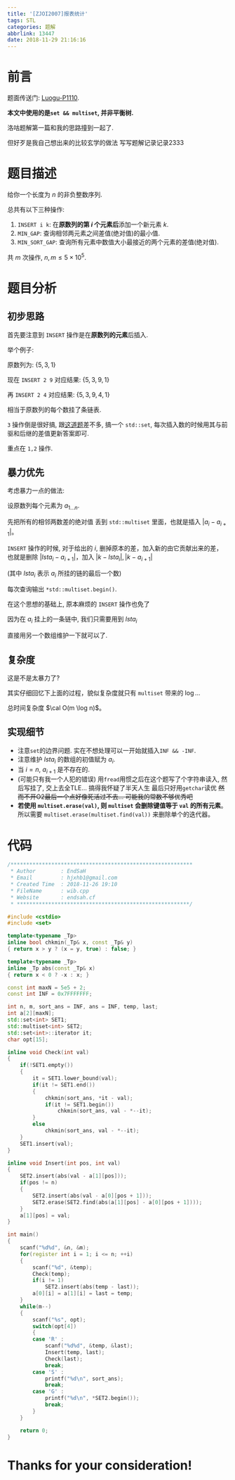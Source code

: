 ```yaml
---
title: '[ZJOI2007]报表统计'
tags: STL
categories: 题解
abbrlink: 13447
date: 2018-11-29 21:16:16
---
```


# 前言

题面传送门: [Luogu-P1110](https://www.luogu.org/problemnew/show/P1110).

**本文中使用的是`set && multiset`, 并非平衡树.**

洛咕题解第一篇和我的思路撞到一起了.

但好歹是我自己想出来的比较玄学的做法 写写题解记录记录2333

# 题目描述

给你一个长度为 $n$ 的非负整数序列.

总共有以下三种操作:

1. `INSERT i k`: 在**原数列的第 $i$ 个元素后**添加一个新元素 $k$.
2. `MIN_GAP`: 查询相邻两元素之间差值(绝对值)的最小值.
3. `MIN_SORT_GAP`: 查询所有元素中数值大小最接近的两个元素的差值(绝对值).

共 $m$ 次操作, $n,m \le 5 \times 10^5$.

<!-- more -->

# 题目分析

## 初步思路

首先要注意到 `INSERT` 操作是在**原数列的元素**后插入.

举个例子:

原数列为: $\lbrace 5,3,1 \rbrace$

现在 `INSERT 2 9` 对应结果: $\lbrace 5,3,9,1 \rbrace$

再 `INSERT 2 4` 对应结果: $\lbrace 5,3,9,4,1 \rbrace$

相当于原数列的每个数挂了条链表.

`3` 操作倒是很好搞, 跟[这道题](https://www.luogu.org/problemnew/show/P2234)差不多, 搞一个 `std::set`, 每次插入数的时候用其与前驱和后继的差值更新答案即可.

重点在 `1,2` 操作.

## 暴力优先

考虑暴力一点的做法: 

设原数列每个元素为 $a _{1 \dots n}$.

先把所有的相邻两数差的绝对值 丢到 `std::multiset` 里面，也就是插入 $|a_i-a_{i+1}|$。

`INSERT` 操作的时候, 对于给出的 $i$, 删掉原本的差，加入新的由它贡献出来的差，也就是删除 $|lsta_i-a_{i+1}|$，加入 $|k-lsta_i|,|k-a_{i+1}|$

(其中 $lsta_i$ 表示 $a_i$ 所挂的链的最后一个数)


每次查询输出 `*std::multiset.begin()`.

在这个思想的基础上, 原本麻烦的 `INSERT` 操作也免了

因为在 $a_i$ 挂上的一条链中, 我们只需要用到 $lsta_i$

直接用另一个数组维护一下就可以了.

## 复杂度

这是不是太暴力了?

其实仔细回忆下上面的过程，貌似复杂度就只有 `multiset` 带来的 $\log$...

总时间复杂度 $\cal O(m \log n)$。

## 实现细节

+ 注意`set`的边界问题. 实在不想处理可以一开始就插入`INF && -INF`.
+ 注意维护 $lsta_i$ 的数组的初值赋为 $a_i$.
+ 当 $i=n$, $a_{i+1}$ 是不存在的.
+ (可能只有我一个人犯的错误) 用`fread`用惯之后在这个题写了个字符串读入, 然后写挂了, 交上去全TLE... 搞得我怀疑了半天人生 最后只好用`getchar`读优 ~~然而不开O2最后一个点好像死活过不去... 可能我的常数不够优秀吧~~
+ **若使用 `multiset.erase(val)`, 则 `multiset` 会删除键值等于 `val` 的所有元素**。所以需要 `multiset.erase(multiset.find(val))` 来删除单个的迭代器。

# 代码
```cpp
/**********************************************************
 * Author        : EndSaH 
 * Email         : hjxhb1@gmail.com
 * Created Time  : 2018-11-26 19:10
 * FileName      : wib.cpp
 * Website       : endsah.cf
 * *******************************************************/

#include <cstdio>
#include <set>

template<typename _Tp>
inline bool chkmin(_Tp& x, const _Tp& y)
{ return x > y ? (x = y, true) : false; }

template<typename _Tp>
inline _Tp abs(const _Tp& x)
{ return x < 0 ? -x : x; }

const int maxN = 5e5 + 2;
const int INF = 0x7FFFFFFF;

int n, m, sort_ans = INF, ans = INF, temp, last;
int a[2][maxN];
std::set<int> SET1;
std::multiset<int> SET2;
std::set<int>::iterator it;
char opt[15];

inline void Check(int val)
{
    if(!SET1.empty())
    {
        it = SET1.lower_bound(val);
        if(it != SET1.end())
        {
            chkmin(sort_ans, *it - val);
            if(it != SET1.begin())
                chkmin(sort_ans, val - *--it);
        }
        else
            chkmin(sort_ans, val - *--it);
    }
    SET1.insert(val);
}

inline void Insert(int pos, int val)
{
    SET2.insert(abs(val - a[1][pos]));
    if(pos != n)
    {
        SET2.insert(abs(val - a[0][pos + 1]));
        SET2.erase(SET2.find(abs(a[1][pos] - a[0][pos + 1])));
    }
    a[1][pos] = val;
}

int main()
{
    scanf("%d%d", &n, &m);
    for(register int i = 1; i <= n; ++i)
    {
        scanf("%d", &temp);
        Check(temp);
        if(i != 1)
            SET2.insert(abs(temp - last));
        a[0][i] = a[1][i] = last = temp;
    }
    while(m--)
    {
        scanf("%s", opt);
        switch(opt[4])
        {
        case 'R' :
            scanf("%d%d", &temp, &last);
            Insert(temp, last);
            Check(last);
            break;
        case 'S' :
            printf("%d\n", sort_ans);
            break;
        case 'G' :
            printf("%d\n", *SET2.begin());
            break;
        }
    }

    return 0;
}
```

# Thanks for your consideration!
